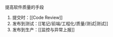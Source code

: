 提高软件质量的手段
1. 提交时：[[Code Review]] 
2. 发布到测试：[[笔记/前端/工程化/质量/测试|测试]] 
3. 发布到生产：[[监控与异常上报]] 

[^1]: **Code review** (sometimes referred to as [peer review](https://en.wikipedia.org/wiki/Software_peer_review "Software peer review")) is a [software quality assurance](https://en.wikipedia.org/wiki/Software_quality_assurance "Software quality assurance") activity in which one or several people check a [program](https://en.wikipedia.org/wiki/Computer_program "Computer program") mainly by viewing and reading parts of its [source code](https://en.wikipedia.org/wiki/Source_code "Source code"), and they do so after implementation or as an interruption of implementation. At least one of the persons must not be the code's author. The persons performing the checking, excluding the author, are called "reviewers".